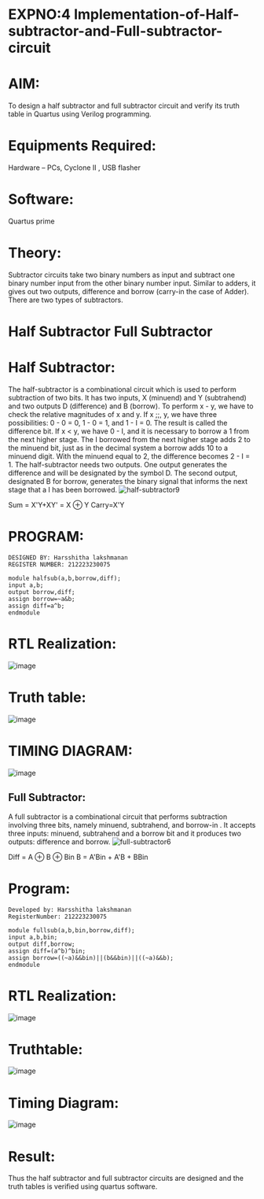 # EXPNO:4 Implementation-of-Half-subtractor-and-Full-subtractor-circuit
# AIM:
To design a half subtractor and full subtractor circuit and verify its truth table in Quartus using Verilog programming.

# Equipments Required:
Hardware – PCs, Cyclone II , USB flasher
# Software:
Quartus prime

# Theory:
Subtractor circuits take two binary numbers as input and subtract one binary number input from the other binary number input. Similar to adders, it gives out two outputs, difference and borrow (carry-in the case of Adder). There are two types of subtractors.

# Half Subtractor Full Subtractor
# Half Subtractor:
The half-subtractor is a combinational circuit which is used to perform subtraction of two bits. It has two inputs, X (minuend) and Y (subtrahend) and two outputs D (difference) and B (borrow). To perform x - y, we have to check the relative magnitudes of x and y. If x ;;, y, we have three possibilities: 0 - 0 = 0, 1 - 0 = 1, and 1 - I = 0. The result is called the difference bit. If x < y, we have 0 - I, and it is necessary to borrow a 1 from the next higher stage. The I borrowed from the next higher stage adds 2 to the minuend bit, just as in the decimal system a borrow adds 10 to a minuend digit. With the minuend equal to 2, the difference becomes 2 - I = 1. The half-subtractor needs two outputs. One output generates the difference and will be designated by the symbol D. The second output, designated B for borrow, generates the binary signal that informs the next stage that a I has been borrowed.
![half-subtractor9](https://user-images.githubusercontent.com/36288975/166112538-58c3bc7c-ee5d-4e6a-ac8d-8e8328efe27a.png)


Sum = X'Y+XY' = X ⊕ Y
Carry=X'Y

# PROGRAM:
```
DESIGNED BY: Harsshitha lakshmanan
REGISTER NUMBER: 212223230075

module halfsub(a,b,borrow,diff);	                                          
input a,b;
output borrow,diff; 
assign borrow=~a&b;
assign diff=a^b; 
endmodule
```
# RTL Realization:
![image](https://github.com/harshulaxman/Experiment--03-Half-Subtractor-and-Full-subtractor/assets/145686689/f6a27a06-8c05-4d54-9144-c8bf772db93b)

# Truth table:
![image](https://github.com/harshulaxman/Experiment--03-Half-Subtractor-and-Full-subtractor/assets/145686689/3c3be2fd-4945-4056-b354-a5fa1c255bad)

# TIMING DIAGRAM:
![image](https://github.com/harshulaxman/Experiment--03-Half-Subtractor-and-Full-subtractor/assets/145686689/574095cc-22be-49d7-87e3-b854487d1c6c)


## Full Subtractor:
A full subtractor is a combinational circuit that performs subtraction involving three bits, namely minuend, subtrahend, and borrow-in . It accepts three inputs: minuend, subtrahend and a borrow bit and it produces two outputs: difference and borrow. 
![full-subtractor6](https://user-images.githubusercontent.com/36288975/166112541-24c68359-3de8-4674-ae22-8272ffc385ed.png)


Diff = A ⊕ B ⊕ Bin B = A'Bin + A'B + BBin


# Program:
```
Developed by: Harsshitha lakshmanan
RegisterNumber: 212223230075

module fullsub(a,b,bin,borrow,diff);	                                             
input a,b,bin;
output diff,borrow;
assign diff=(a^b)^bin;
assign borrow=((~a)&&bin)||(b&&bin)||((~a)&&b); 
endmodule

```
# RTL Realization:
![image](https://github.com/harshulaxman/Experiment--03-Half-Subtractor-and-Full-subtractor/assets/145686689/b185e28e-f2cb-43a4-82d7-fe63dbd55737)

# Truthtable:
![image](https://github.com/harshulaxman/Experiment--03-Half-Subtractor-and-Full-subtractor/assets/145686689/60b589bd-0c49-4481-922b-db2297ac4ccc)

# Timing Diagram:
![image](https://github.com/harshulaxman/Experiment--03-Half-Subtractor-and-Full-subtractor/assets/145686689/e0e5b37f-9d5a-4e0c-9208-4794fcbdc874)

# Result:
Thus the half subtractor and full subtractor circuits are designed and the truth tables is verified using quartus software.
